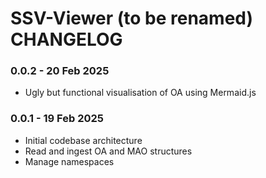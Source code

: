 # SSV-Viewer (to be renamed) CHANGELOG

### 0.0.2 - 20 Feb 2025
* Ugly but functional visualisation of OA using Mermaid.js

### 0.0.1 - 19 Feb 2025
* Initial codebase architecture
* Read and ingest OA and MAO structures
* Manage namespaces

